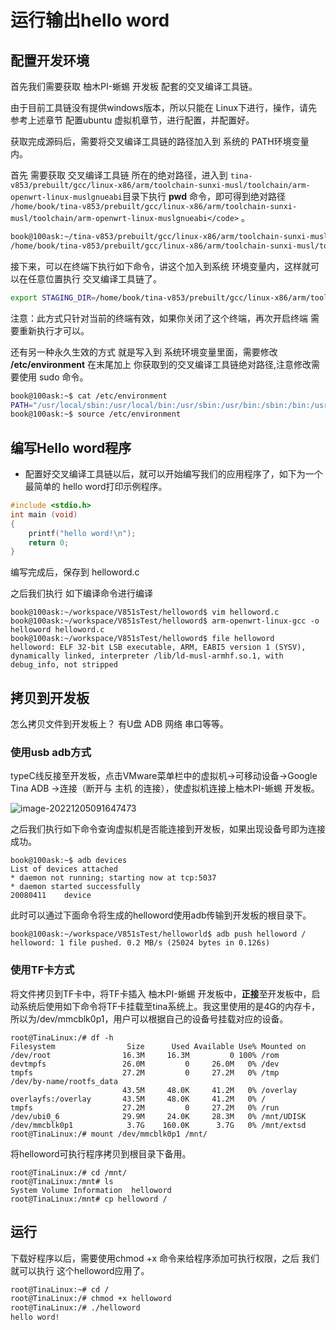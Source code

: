 # 运行输出hello word



## 配置开发环境

首先我们需要获取 柚木PI-蜥蜴 开发板 配套的交叉编译工具链。

由于目前工具链没有提供windows版本，所以只能在 Linux下进行，操作，请先参考上述章节 配置ubuntu 虚拟机章节，进行配置，并配置好。



获取完成源码后，需要将交叉编译工具链的路径加入到 系统的 PATH环境变量内。

首先 需要获取 交叉编译工具链 所在的绝对路径，进入到  <code>tina-v853/prebuilt/gcc/linux-x86/arm/toolchain-sunxi-musl/toolchain/arm-openwrt-linux-muslgnueabi</code>目录下执行 **pwd** 命令，即可得到绝对路径 ` /home/book/tina-v853/prebuilt/gcc/linux-x86/arm/toolchain-sunxi-musl/toolchain/arm-openwrt-linux-muslgnueabi</code>` 。

```bash
book@100ask:~/tina-v853/prebuilt/gcc/linux-x86/arm/toolchain-sunxi-musl/toolchain/bin$ pwd
/home/book/tina-v853/prebuilt/gcc/linux-x86/arm/toolchain-sunxi-musl/toolchain/bin
```

接下来，可以在终端下执行如下命令，讲这个加入到系统 环境变量内，这样就可以在任意位置执行  交叉编译工具链了。

```bash
export STAGING_DIR=/home/book/tina-v853/prebuilt/gcc/linux-x86/arm/toolchain-sunxi-musl/toolchain/bin
```

注意：此方式只针对当前的终端有效，如果你关闭了这个终端，再次开启终端 需要重新执行才可以。

还有另一种永久生效的方式 就是写入到 系统环境变量里面，需要修改  **/etc/environment** 在末尾加上 你获取到的交叉编译工具链绝对路径,注意修改需要使用 sudo 命令。

```bash
book@100ask:~$ cat /etc/environment
PATH="/usr/local/sbin:/usr/local/bin:/usr/sbin:/usr/bin:/sbin:/bin:/usr/games:/usr/local/games:/snap/bin:/home/book/tina-v853/prebuilt/gcc/linux-x86/arm/toolchain-sunxi-musl/toolchain/bin"
book@100ask:~$ source /etc/environment
```



## 编写Hello word程序

* 配置好交叉编译工具链以后，就可以开始编写我们的应用程序了，如下为一个最简单的 hello word打印示例程序。

```c
#include <stdio.h>
int main (void)
{
    printf("hello word!\n");
    return 0;
}    
```

编写完成后，保存到 helloword.c

之后我们执行 如下编译命令进行编译 

```
book@100ask:~/workspace/V851sTest/helloword$ vim helloword.c 
book@100ask:~/workspace/V851sTest/helloword$ arm-openwrt-linux-gcc -o helloword helloword.c
book@100ask:~/workspace/V851sTest/helloword$ file helloword
helloword: ELF 32-bit LSB executable, ARM, EABI5 version 1 (SYSV), dynamically linked, interpreter /lib/ld-musl-armhf.so.1, with debug_info, not stripped
```

## 拷贝到开发板

怎么拷贝文件到开发板上？ 有U盘  ADB 网络 串口等等。

### 使用usb adb方式

typeC线反接至开发板，点击VMware菜单栏中的虚拟机->可移动设备->Google Tina ADB ->连接（断开与 主机 的连接），使虚拟机连接上柚木PI-蜥蜴 开发板。

![image-20221205091647473](https://photos.100ask.net/dongshanpi-docs/YuzukiHD-Lizard/YuzukiHD-Lizard-05-1_ADB.png)

之后我们执行如下命令查询虚拟机是否能连接到开发板，如果出现设备号即为连接成功。

```
book@100ask:~$ adb devices
List of devices attached
* daemon not running; starting now at tcp:5037
* daemon started successfully
20080411	device
```

此时可以通过下面命令将生成的helloword使用adb传输到开发板的根目录下。

```
book@100ask:~/workspace/V851sTest/helloworld$ adb push helloword /
helloword: 1 file pushed. 0.2 MB/s (25024 bytes in 0.126s)
```



### 使用TF卡方式

将文件拷贝到TF卡中，将TF卡插入 柚木PI-蜥蜴 开发板中，**正接**至开发板中，启动系统后使用如下命令将TF卡挂载至tina系统上。我这里使用的是4G的内存卡，所以为/dev/mmcblk0p1，用户可以根据自己的设备号挂载对应的设备。

```
root@TinaLinux:/# df -h
Filesystem                Size      Used Available Use% Mounted on
/dev/root                16.3M     16.3M         0 100% /rom
devtmpfs                 26.0M         0     26.0M   0% /dev
tmpfs                    27.2M         0     27.2M   0% /tmp
/dev/by-name/rootfs_data
                         43.5M     48.0K     41.2M   0% /overlay
overlayfs:/overlay       43.5M     48.0K     41.2M   0% /
tmpfs                    27.2M         0     27.2M   0% /run
/dev/ubi0_6              29.9M     24.0K     28.3M   0% /mnt/UDISK
/dev/mmcblk0p1            3.7G    160.0K      3.7G   0% /mnt/extsd
root@TinaLinux:/# mount /dev/mmcblk0p1 /mnt/
```

将helloword可执行程序拷贝到根目录下备用。

```
root@TinaLinux:/# cd /mnt/
root@TinaLinux:/mnt# ls
System Volume Information  helloword
root@TinaLinux:/mnt# cp helloword /
```



## 运行

下载好程序以后，需要使用chmod +x 命令来给程序添加可执行权限，之后 我们就可以执行 这个helloword应用了。

```bash
root@TinaLinux:~# cd /
root@TinaLinux:/# chmod +x helloword
root@TinaLinux:/# ./helloword
hello word!
```

